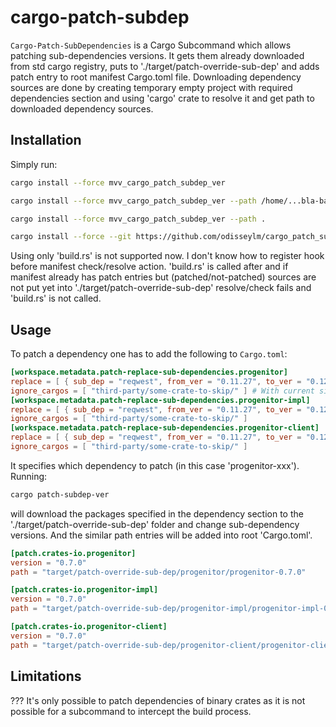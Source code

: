 # cargo-patch-subdep

`Cargo-Patch-SubDependencies` is a Cargo Subcommand which allows patching sub-dependencies versions.
It gets them already downloaded from std cargo registry, puts to './target/patch-override-sub-dep'
and adds patch entry to root manifest Cargo.toml file.
Downloading dependency sources are done by creating temporary empty project with
required dependencies section and using 'cargo' crate to resolve it and get 
path to downloaded dependency sources.


## Installation

Simply run:

```sh
cargo install --force mvv_cargo_patch_subdep_ver
```
```sh
cargo install --force mvv_cargo_patch_subdep_ver --path /home/...bla-bala.../cargo_patch_subdep
```
```sh
cargo install --force mvv_cargo_patch_subdep_ver --path .
```
```sh
cargo install --force --git https://github.com/odisseylm/cargo_patch_subdep
```


Using only 'build.rs' is not supported now.
I don't know how to register hook before manifest check/resolve action.
'build.rs' is called after and if manifest already has patch entries
but (patched/not-patched) sources are not put yet into './target/patch-override-sub-dep'
resolve/check fails and 'build.rs' is not called.


## Usage

To patch a dependency one has to add the following to `Cargo.toml`:

```toml
[workspace.metadata.patch-replace-sub-dependencies.progenitor]
replace = [ { sub_dep = "reqwest", from_ver = "0.11.27", to_ver = "0.12.5" }, ]
ignore_cargos = [ "third-party/some-crate-to-skip/" ] # With current simple impl this 'skip' will be applied to ALL entries.
[workspace.metadata.patch-replace-sub-dependencies.progenitor-impl]
replace = [ { sub_dep = "reqwest", from_ver = "0.11.27", to_ver = "0.12.5" }, ]
ignore_cargos = [ "third-party/some-crate-to-skip/" ]
[workspace.metadata.patch-replace-sub-dependencies.progenitor-client]
replace = [ { sub_dep = "reqwest", from_ver = "0.11.27", to_ver = "0.12.5" }, ]
ignore_cargos = [ "third-party/some-crate-to-skip/" ]
```

It specifies which dependency to patch (in this case 'progenitor-xxx').
Running:

```sh
cargo patch-subdep-ver
```

will download the packages specified in the dependency section to the
'./target/patch-override-sub-dep' folder and change sub-dependency versions.
And the similar path entries will be added into root 'Cargo.toml'.

```toml
[patch.crates-io.progenitor]
version = "0.7.0"
path = "target/patch-override-sub-dep/progenitor/progenitor-0.7.0"

[patch.crates-io.progenitor-impl]
version = "0.7.0"
path = "target/patch-override-sub-dep/progenitor-impl/progenitor-impl-0.7.0"

[patch.crates-io.progenitor-client]
version = "0.7.0"
path = "target/patch-override-sub-dep/progenitor-client/progenitor-client-0.7.0"
```


## Limitations

??? It's only possible to patch dependencies of binary crates as it is not possible
for a subcommand to intercept the build process.
